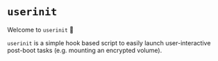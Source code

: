 # `userinit`

Welcome to `userinit` 🎉

`userinit` is a simple hook based script to easily launch user-interactive post-boot tasks (e.g. mounting an encrypted
volume).
